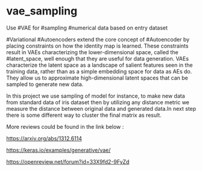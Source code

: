 # vae_sampling

Use #VAE for #sampling #numerical data based on entry dataset

#Variational #Autoencoders extend the core concept of #Autoencoder by placing 
constraints on how the identity map is learned. These constraints result in 
VAEs characterizing the lower-dimensional space, called the #latent_space, 
well enough that they are useful for data generation. VAEs characterize 
the latent space as a landscape of salient features seen in the training data,
rather than as a simple embedding space for data as AEs do.
They allow us to approximate high-dimensional latent spaces that can be sampled 
to generate new data.

In this project we use sampling of model for instance, to make new data from 
standard data of iris dataset then by utilizing any distance metric we measure
the distance between original data  and generated data.In next step there is some
different way to cluster the final matrix as result.   



More reviews could be found in the link below :

https://arxiv.org/abs/1312.6114

https://keras.io/examples/generative/vae/

https://openreview.net/forum?id=33X9fd2-9FyZd

